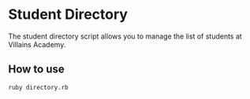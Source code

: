 # Student Directory #

The student directory script allows you to manage the list of students at
Villains Academy.

## How to use ##

```shell
ruby directory.rb
```